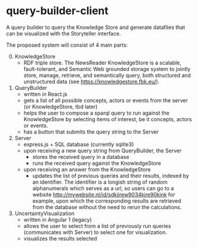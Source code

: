 # query-builder-client

A query builder to query the Knowledge Store and generate datafiles that can be
visualized with the Storyteller interface.



The proposed system will consist of 4 main parts:

0. KnowledgeStore
    - RDF triple store. The NewsReader KnowledgeStore is a scalable,
fault-tolerant, and Semantic Web grounded storage system to jointly store,
manage, retrieve, and semantically query, both structured and unstructured
data (see https://knowledgestore.fbk.eu/).
1. QueryBuilder
    - written in React.js
    - gets a list of all possible concepts, actors or events from the server (or
 KnowledgeStore, tbd later)
    - helps the user to compose a sparql query to run against the KnowledgeStore
 by selecting items of interest, be it concepts, actors or events.
    - has a button that submits the query string to the Server
2. Server
    - express.js + SQL database (currently sqlite3)
    - upon receiving a new query string from QueryBuilder, the Server
        - stores the received query in a database
        - runs the received query against the KnowledgeStore
    - upon receiving an answer from the KnowledgeStore
        - updates the list of previous queries and their results, indexed by an
identifier. The identifier is a longish string of random alphanumerals which
serves as a url, so users can go to a website
http://mywebsite.nl/id/sdkjjrew9034kjre90kjnk for example, upon which the
corresponding results are retrieved from the database without the need to rerun
the calculations.
3. UncertaintyVisualization
    - written in Angular 1 (legacy)
    - allows the user to select from a list of previously run queries
(communicates with Server) to select one for visualization.
    - visualizes the results selected




